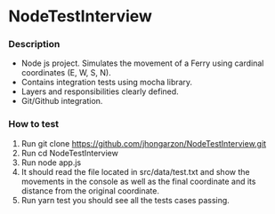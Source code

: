 # NodeTestInterview

### Description

- Node js project. Simulates the movement of a Ferry using cardinal coordinates (E, W, S, N).
- Contains integration tests using mocha library.
- Layers and responsibilities clearly defined.
- Git/Github integration.

### How to test

1. Run git clone https://github.com/jhongarzon/NodeTestInterview.git
2. Run cd NodeTestInterview
3. Run node app.js
4. It should read the file located in src/data/test.txt and show the movements in the console as well as the final coordinate and its distance from the original coordinate.
5. Run yarn test you should see all the tests cases passing.
